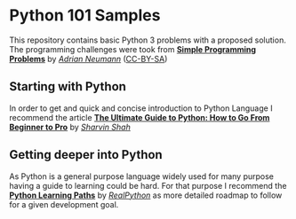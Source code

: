 # Python 101 Samples
This repository contains basic Python 3 problems with a proposed solution. The programming challenges were took from [**Simple Programming Problems**](https://adriann.github.io/programming_problems.html) by [*Adrian Neumann*](https://github.com/adrianN) ([CC-BY-SA](https://creativecommons.org/licenses/by-sa/2.0/))

## Starting with Python
In order to get and quick and concise introduction to Python Language I recommend the article [**The Ultimate Guide to Python: How to Go From Beginner to Pro**](https://www.freecodecamp.org/news/the-ultimate-guide-to-python-from-beginner-to-intermediate-to-pro/) by [*Sharvin Shah*](https://github.com/Sharvin26)

## Getting deeper into Python
As Python is a general purpose language widely used for many purpose having a guide to learning could be hard. For that purpose I recommend the [**Python Learning Paths**](https://realpython.com/learning-paths/) by [*RealPython*](https://realpython.com/team/) as more detailed roadmap to follow for a given development goal.
